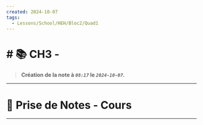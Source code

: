 ```yaml
---
created: 2024-10-07
tags:
  - Lessons/School/HEH/Bloc2/Quad1
---
```


# # 📚  CH3 - 
> **Création de la note à *`08:17`* le *`2024-10-07`.***
---

# 📝 Prise de Notes - Cours

---
